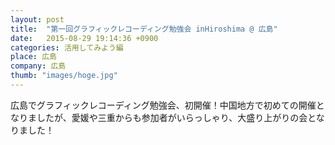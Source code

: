 ```yaml
---
layout: post
title:  "第一回グラフィックレコーディング勉強会 inHiroshima @ 広島"
date:   2015-08-29 19:14:36 +0900
categories: 活用してみよう編
place: 広島
company: 広島
thumb: "images/hoge.jpg"
---
```


広島でグラフィックレコーディング勉強会、初開催！中国地方で初めての開催となりましたが、愛媛や三重からも参加者がいらっしゃり、大盛り上がりの会となりました！

